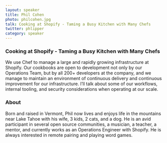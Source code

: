 ```yaml
---
layout: speaker
title: Phil Cohen
photo: philcohen.jpg
talk: Cooking at Shopify - Taming a Busy Kitchen with Many Chefs
twitter: phlipper
category: speaker
---
```


### Cooking at Shopify - Taming a Busy Kitchen with Many Chefs

We use Chef to manage a large and rapidly growing infrastructure at Shopify. Our
cookbooks are open to development not only by our Operations Team, but by all
200+ developers at the company, and we manage to maintain an environment of
continuous delivery and continuous improvement for our infrastructure. I’ll talk
about some of our workflows, internal tooling, and security considerations when
operating at our scale.

### About

Born and raised in Vermont, Phil now lives and enjoys life in the mountains near
Lake Tahoe with his wife, 3 kids, 2 cats, and a dog. He is an avid participant
in several open source communities, a musician, a teacher, a mentor, and
currently works as an Operations Engineer with Shopify. He is always interested
in remote pairing and playing word games.
